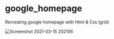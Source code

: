 # google_homepage
Recreating google homepage with Html & Css (grid)

![Screenshot 2021-03-15 202156](https://user-images.githubusercontent.com/71774587/111202093-2b3a5d80-85cc-11eb-9189-b764fed40058.png)
